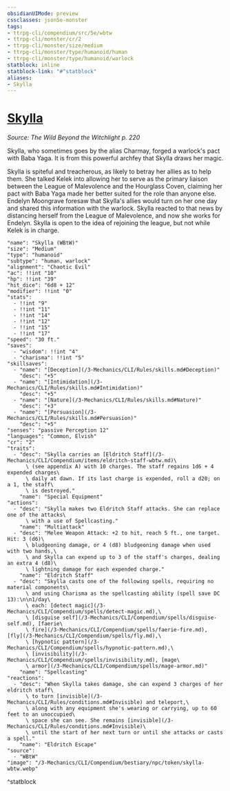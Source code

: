 ```yaml
---
obsidianUIMode: preview
cssclasses: json5e-monster
tags:
- ttrpg-cli/compendium/src/5e/wbtw
- ttrpg-cli/monster/cr/2
- ttrpg-cli/monster/size/medium
- ttrpg-cli/monster/type/humanoid/human
- ttrpg-cli/monster/type/humanoid/warlock
statblock: inline
statblock-link: "#^statblock"
aliases:
- Skylla
---
```

# [Skylla](3-Mechanics\CLI\Compendium\bestiary\npc/skylla-wbtw.md)
*Source: The Wild Beyond the Witchlight p. 220*  

Skylla, who sometimes goes by the alias Charmay, forged a warlock's pact with Baba Yaga. It is from this powerful archfey that Skylla draws her magic.

Skylla is spiteful and treacherous, as likely to betray her allies as to help them. She talked Kelek into allowing her to serve as the primary liaison between the League of Malevolence and the Hourglass Coven, claiming her pact with Baba Yaga made her better suited for the role than anyone else. Endelyn Moongrave foresaw that Skylla's allies would turn on her one day and shared this information with the warlock. Skylla reacted to that news by distancing herself from the League of Malevolence, and now she works for Endelyn. Skylla is open to the idea of rejoining the league, but not while Kelek is in charge.

```statblock
"name": "Skylla (WBtW)"
"size": "Medium"
"type": "humanoid"
"subtype": "human, warlock"
"alignment": "Chaotic Evil"
"ac": !!int "10"
"hp": !!int "39"
"hit_dice": "6d8 + 12"
"modifier": !!int "0"
"stats":
  - !!int "9"
  - !!int "11"
  - !!int "14"
  - !!int "12"
  - !!int "15"
  - !!int "17"
"speed": "30 ft."
"saves":
  - "wisdom": !!int "4"
  - "charisma": !!int "5"
"skillsaves":
  - "name": "[Deception](/3-Mechanics/CLI/Rules/skills.md#Deception)"
    "desc": "+5"
  - "name": "[Intimidation](/3-Mechanics/CLI/Rules/skills.md#Intimidation)"
    "desc": "+5"
  - "name": "[Nature](/3-Mechanics/CLI/Rules/skills.md#Nature)"
    "desc": "+3"
  - "name": "[Persuasion](/3-Mechanics/CLI/Rules/skills.md#Persuasion)"
    "desc": "+5"
"senses": "passive Perception 12"
"languages": "Common, Elvish"
"cr": "2"
"traits":
  - "desc": "Skylla carries an [Eldritch Staff](/3-Mechanics/CLI/Compendium/items/eldritch-staff-wbtw.md)\
      \ (see appendix A) with 10 charges. The staff regains 1d6 + 4 expended charges\
      \ daily at dawn. If its last charge is expended, roll a d20; on a 1, the staff\
      \ is destroyed."
    "name": "Special Equipment"
"actions":
  - "desc": "Skylla makes two Eldritch Staff attacks. She can replace one of the attacks\
      \ with a use of Spellcasting."
    "name": "Multiattack"
  - "desc": "Melee Weapon Attack: +2 to hit, reach 5 ft., one target. Hit: 3 (d6)\
      \ bludgeoning damage, or 4 (d8) bludgeoning damage when used with two hands,\
      \ and Skylla can expend up to 3 of the staff's charges, dealing an extra 4 (d8)\
      \ lightning damage for each expended charge."
    "name": "Eldritch Staff"
  - "desc": "Skylla casts one of the following spells, requiring no material components\
      \ and using Charisma as the spellcasting ability (spell save DC 13):\n\n1/day\
      \ each: [detect magic](/3-Mechanics/CLI/Compendium/spells/detect-magic.md),\
      \ [disguise self](/3-Mechanics/CLI/Compendium/spells/disguise-self.md), [faerie\
      \ fire](/3-Mechanics/CLI/Compendium/spells/faerie-fire.md), [fly](/3-Mechanics/CLI/Compendium/spells/fly.md),\
      \ [hypnotic pattern](/3-Mechanics/CLI/Compendium/spells/hypnotic-pattern.md),\
      \ [invisibility](/3-Mechanics/CLI/Compendium/spells/invisibility.md), [mage\
      \ armor](/3-Mechanics/CLI/Compendium/spells/mage-armor.md)"
    "name": "Spellcasting"
"reactions":
  - "desc": "When Skylla takes damage, she can expend 3 charges of her eldritch staff\
      \ to turn [invisible](/3-Mechanics/CLI/Rules/conditions.md#Invisible) and teleport,\
      \ along with any equipment she's wearing or carrying, up to 60 feet to an unoccupied\
      \ space she can see. She remains [invisible](/3-Mechanics/CLI/Rules/conditions.md#Invisible)\
      \ until the start of her next turn or until she attacks or casts a spell."
    "name": "Eldritch Escape"
"source":
  - "WBtW"
"image": "/3-Mechanics/CLI/Compendium/bestiary/npc/token/skylla-wbtw.webp"
```
^statblock
